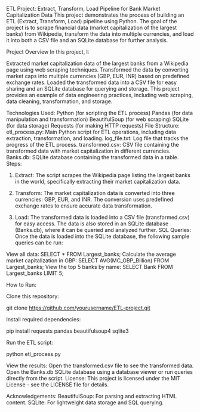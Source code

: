 ETL Project: Extract, Transform, Load Pipeline for Bank Market Capitalization Data
This project demonstrates the process of building an ETL (Extract, Transform, Load) pipeline using Python. The goal of the project is to scrape financial data (market capitalization of the largest banks) from Wikipedia, transform the data into multiple currencies, and load it into both a CSV file and an SQLite database for further analysis.

Project Overview
In this project, I:

Extracted market capitalization data of the largest banks from a Wikipedia page using web scraping techniques.
Transformed the data by converting market caps into multiple currencies (GBP, EUR, INR) based on predefined exchange rates.
Loaded the transformed data into a CSV file for easy sharing and an SQLite database for querying and storage.
This project provides an example of data engineering practices, including web scraping, data cleaning, transformation, and storage.

Technologies Used:
  Python (for scripting the ETL process)
  Pandas (for data manipulation and transformation)
  BeautifulSoup (for web scraping)
  SQLite (for data storage)
  Requests (for making HTTP requests)
File Structure:
  etl_process.py: Main Python script for ETL operations, including data extraction, transformation, and loading.
  log_file.txt: Log file that tracks the progress of the ETL process.
  transformed.csv: CSV file containing the transformed data with market capitalization in different currencies.
  Banks.db: SQLite database containing the transformed data in a table.
Steps:
1. Extract:
The script scrapes the Wikipedia page listing the largest banks in the world, specifically extracting their market capitalization data.

2. Transform:
The market capitalization data is converted into three currencies: GBP, EUR, and INR.
The conversion uses predefined exchange rates to ensure accurate data transformation.

3. Load:
The transformed data is loaded into a CSV file (transformed.csv) for easy access.
The data is also stored in an SQLite database (Banks.db), where it can be queried and analyzed further.
SQL Queries:
Once the data is loaded into the SQLite database, the following sample queries can be run:

View all data: SELECT * FROM Largest_banks;
Calculate the average market capitalization in GBP: SELECT AVG(MC_GBP_Billion) FROM Largest_banks;
View the top 5 banks by name: SELECT Bank FROM Largest_banks LIMIT 5;

How to Run:

Clone this repository:
 
  git clone https://github.com/yourusername/ETL-project.git

Install required dependencies:
  
  pip install requests pandas beautifulsoup4 sqlite3

Run the ETL script:
  
  python etl_process.py

View the results:
  Open the transformed.csv file to see the transformed data.
  Open the Banks.db SQLite database using a database viewer or run queries directly from the script.
License:
  This project is licensed under the MIT License - see the LICENSE file for details.

Acknowledgements:
  BeautifulSoup: For parsing and extracting HTML content.
  SQLite: For lightweight data storage and SQL querying.
